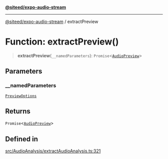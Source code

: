 [**@siteed/expo-audio-stream**](../README.md)

***

[@siteed/expo-audio-stream](../README.md) / extractPreview

# Function: extractPreview()

> **extractPreview**(`__namedParameters`): `Promise`\<[`AudioPreview`](../interfaces/AudioPreview.md)\>

## Parameters

### \_\_namedParameters

[`PreviewOptions`](../interfaces/PreviewOptions.md)

## Returns

`Promise`\<[`AudioPreview`](../interfaces/AudioPreview.md)\>

## Defined in

[src/AudioAnalysis/extractAudioAnalysis.ts:321](https://github.com/deeeed/expo-audio-stream/blob/21209ab9cd7c63e9f57f28eb12d3c981b7525e74/packages/expo-audio-stream/src/AudioAnalysis/extractAudioAnalysis.ts#L321)
